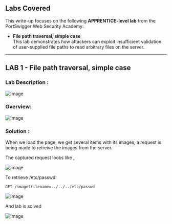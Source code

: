 ## Labs Covered

This write-up focuses on the following **APPRENTICE-level lab** from the PortSwigger Web Security Academy:

- **File path traversal, simple case**  
  This lab demonstrates how attackers can exploit insufficient validation of user-supplied file paths to read arbitrary files on the server.

---

## LAB 1 - File path traversal, simple case

### Lab Description :

![image](https://github.com/user-attachments/assets/3c6f90c6-9464-453d-b89d-8a7d1257e018)


### Overview:

![image](https://github.com/user-attachments/assets/688a4188-0bba-47c7-b804-8c26eecc9847)

### Solution :

When we load the page, we get several items with its images, a request is being made to retreive the images from the server.

The captured request looks like ,

![image](https://github.com/user-attachments/assets/184357b1-b5e5-4d86-8d55-1a04800c4e9f)

To retrieve /etc/passwd:

``` GET /image?filename=../../../etc/passwd ```

![image](https://github.com/user-attachments/assets/452b5aa8-e0b7-4395-8a3f-1fda00402e51)

And lab is solved

![image](https://github.com/user-attachments/assets/d26ab1b1-da23-4d4f-8839-b20ff9ccaa34)
